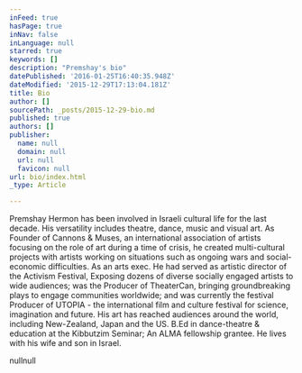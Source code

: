 ```yaml
---
inFeed: true
hasPage: true
inNav: false
inLanguage: null
starred: true
keywords: []
description: "Premshay's bio"
datePublished: '2016-01-25T16:40:35.948Z'
dateModified: '2015-12-29T17:13:04.181Z'
title: Bio
author: []
sourcePath: _posts/2015-12-29-bio.md
published: true
authors: []
publisher:
  name: null
  domain: null
  url: null
  favicon: null
url: bio/index.html
_type: Article

---
```

Premshay Hermon has been involved in Israeli cultural life for the last decade. His versatility includes theatre, dance, music and visual art.
As Founder of Cannons & Muses, an international association of artists focusing on the role of art during a time of crisis, he created multi-cultural projects with artists working on situations such as ongoing wars and social-economic difficulties.
As an arts exec. He had served as artistic director of the Activism Festival, Exposing dozens of diverse socially engaged artists to wide audiences; was the Producer of TheaterCan, bringing groundbreaking plays to engage communities worldwide; and was currently the festival Producer of UTOPIA - the international film and culture festival for science, imagination and future.
His art has reached audiences around the world, including New-Zealand, Japan and the US. 
B.Ed in dance-theatre & education at the Kibbutzim Seminar; An ALMA fellowship grantee. 
He lives with his wife and son in Israel.

nullnull